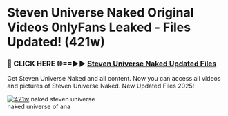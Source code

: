 # Steven Universe Naked Original Videos 0nlyFans Leaked - Files Updated! (421w)

<h3>🔴 CLICK HERE 🌐==►► <a href="https://tinyurl.com/up5wt9bj" rel="nofollow">Steven Universe Naked Updated Files</a></h3>

Get Steven Universe Naked and all content. Now you can access all videos and pictures of Steven Universe Naked. New Updated Files 2025!

[![421w](https://i.imgur.com/ABiUzMV.gif)](https://tinyurl.com/up5wt9bj)
naked steven universe<br>
naked universe of ana